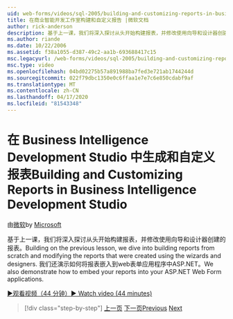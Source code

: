 ```yaml
---
uid: web-forms/videos/sql-2005/building-and-customizing-reports-in-business-intelligence-development-studio
title: 在商业智能开发工作室构建和自定义报告 |微软文档
author: rick-anderson
description: 基于上一课，我们将深入探讨从头开始构建报表，并修改使用向导和设计器创建的报表。 我们...
ms.author: riande
ms.date: 10/22/2006
ms.assetid: f38a1055-d387-49c2-aa1b-693688417c15
msc.legacyurl: /web-forms/videos/sql-2005/building-and-customizing-reports-in-business-intelligence-development-studio
msc.type: video
ms.openlocfilehash: 04bd02275b57a891988ba7fed3e721ab1744244d
ms.sourcegitcommit: 022f79dbc1350e0c6ffaa1e7e7c6e850cdabf9af
ms.translationtype: MT
ms.contentlocale: zh-CN
ms.lasthandoff: 04/17/2020
ms.locfileid: "81543348"
---
```

# <a name="building-and-customizing-reports-in-business-intelligence-development-studio"></a><span data-ttu-id="bd94a-104">在 Business Intelligence Development Studio 中生成和自定义报表</span><span class="sxs-lookup"><span data-stu-id="bd94a-104">Building and Customizing Reports in Business Intelligence Development Studio</span></span>

<span data-ttu-id="bd94a-105">由[微软](https://github.com/microsoft)</span><span class="sxs-lookup"><span data-stu-id="bd94a-105">by [Microsoft](https://github.com/microsoft)</span></span>

<span data-ttu-id="bd94a-106">基于上一课，我们将深入探讨从头开始构建报表，并修改使用向导和设计器创建的报表。</span><span class="sxs-lookup"><span data-stu-id="bd94a-106">Building on the previous lesson, we dive into building reports from scratch and modifying the reports that were created using the wizards and designers.</span></span> <span data-ttu-id="bd94a-107">我们还演示如何将报表嵌入到web表单应用程序中ASP.NET。</span><span class="sxs-lookup"><span data-stu-id="bd94a-107">We also demonstrate how to embed your reports into your ASP.NET Web Form applications.</span></span>

[<span data-ttu-id="bd94a-108">&#9654;观看视频（44 分钟）</span><span class="sxs-lookup"><span data-stu-id="bd94a-108">&#9654; Watch video (44 minutes)</span></span>](https://channel9.msdn.com/Blogs/ASP-NET-Site-Videos/building-and-customizing-reports-in-business-intelligence-development-studio)

> [!div class="step-by-step"]
> <span data-ttu-id="bd94a-109">[上一页](getting-started-with-reporting-services.md)
> [下一页](creating-and-using-stored-procedures.md)</span><span class="sxs-lookup"><span data-stu-id="bd94a-109">[Previous](getting-started-with-reporting-services.md)
[Next](creating-and-using-stored-procedures.md)</span></span>
